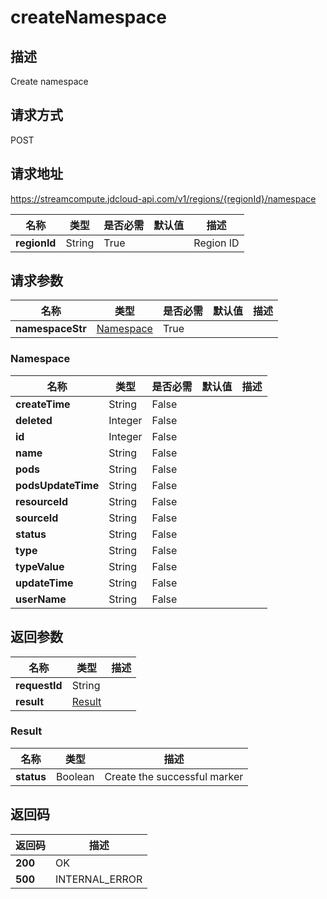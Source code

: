 # createNamespace


## 描述
Create namespace

## 请求方式
POST

## 请求地址
https://streamcompute.jdcloud-api.com/v1/regions/{regionId}/namespace

|名称|类型|是否必需|默认值|描述|
|---|---|---|---|---|
|**regionId**|String|True||Region ID|

## 请求参数
|名称|类型|是否必需|默认值|描述|
|---|---|---|---|---|
|**namespaceStr**|[Namespace](##Namespace)|True|||

### <a name="Namespace">Namespace</a>
|名称|类型|是否必需|默认值|描述|
|---|---|---|---|---|
|**createTime**|String|False|||
|**deleted**|Integer|False|||
|**id**|Integer|False|||
|**name**|String|False|||
|**pods**|String|False|||
|**podsUpdateTime**|String|False|||
|**resourceId**|String|False|||
|**sourceId**|String|False|||
|**status**|String|False|||
|**type**|String|False|||
|**typeValue**|String|False|||
|**updateTime**|String|False|||
|**userName**|String|False|||

## 返回参数
|名称|类型|描述|
|---|---|---|
|**requestId**|String||
|**result**|[Result](##Result)||


### <a name="Result">Result</a>
|名称|类型|描述|
|---|---|---|
|**status**|Boolean|Create the successful marker|

## 返回码
|返回码|描述|
|---|---|
|**200**|OK|
|**500**|INTERNAL_ERROR|
